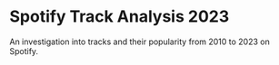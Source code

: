 # Spotify Track Analysis 2023
 An investigation into tracks and their popularity from 2010 to 2023 on Spotify.
